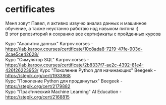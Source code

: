 # certificates


Меня зовут Павел, я активно извучю анализ данных и машинное обучение, а также неустанно работаю над навыком питона :)   
В этот репозиторий я сохраняю все сертификаты с пройденных курсов

Курс "Аналитик данных" Karpov.corses - https://lab.karpov.courses/certificate/10c8ada8-7219-47fe-903d-3cae5ce42628/   
Курс "Симулятор SQL" Karpov.corses - https://lab.karpov.courses/certificate/2b8337f7-ae2c-4392-81e4-426f26223953/
Курс "Поколение Python для начинающих" Beegeek - https://stepik.org/cert/1933868   
Курс "Поколение Python для продвинутых" Beegeek - https://stepik.org/cert/2179882   
Курс "Практический Machine Learning" AI Education - https://stepik.org/cert/2168815   
